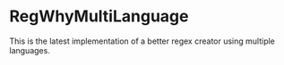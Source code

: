 # RegWhyMultiLanguage
This is the latest implementation of a better regex creator using multiple languages.
